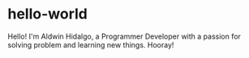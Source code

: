# hello-world
Hello! I'm Aldwin Hidalgo, a Programmer Developer with a passion for solving problem and learning new things.
Hooray!
